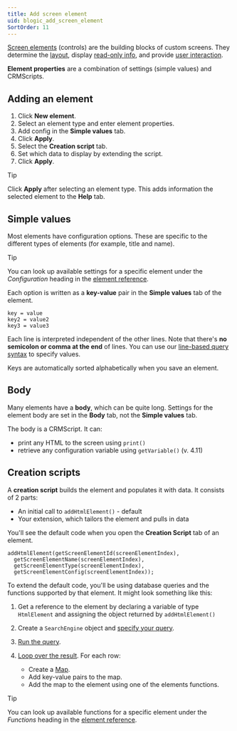 ```yaml
---
title: Add screen element
uid: blogic_add_screen_element
SortOrder: 11
---
```


[Screen elements](./blogic-screen-elements/blogic-screen-elements.md) (controls) are the building blocks of custom screens. They determine the [layout](./blogic-screen-elements/layout-elements.md), display [read-only info](./blogic-screen-elements/view-elements.md), and provide [user interaction](./blogic-screen-elements/form-elements.md).

**Element properties** are a combination of settings (simple values) and CRMScripts.

## Adding an element

1. Click **New element**.
2. Select an element type and enter element properties.
3. Add config in the **Simple values** tab.
4. Click **Apply**.
5. Select the **Creation script** tab.
6. Set which data to display by extending the script.
7. Click **Apply**.

> [!TIP]
> Click **Apply** after selecting an element type. This adds information the selected element to the **Help** tab.

## Simple values

Most elements have configuration options. These are specific to the different types of elements (for example, title and name).

> [!TIP]
> You can look up available settings for a specific element under the *Configuration* heading in the [element reference](./blogic-screen-elements/blogic-screen-elements.md).

Each option is written as a **key-value** pair in the **Simple values** tab of the element.

```crmscript
key = value
key2 = value2
key3 = value3
```

Each line is interpreted independent of the other lines. Note that there's **no semicolon or comma at the end** of lines. You can use our [line-based query syntax](./blogic-query-syntax.md) to specify values.

Keys are automatically sorted alphabetically when you save an element.

## Body

Many elements have a **body**, which can be quite long. Settings for the element body are set in the **Body** tab, not the **Simple values** tab.

The body is a CRMScript. It can:

* print any HTML to the screen using `print()`
* retrieve any configuration variable using `getVariable()` (v. 4.11)

## Creation scripts

A **creation script** builds the element and populates it with data. It consists of 2 parts:

* An initial call to `addHtmlElement()` - default
* Your extension, which tailors the element and pulls in data

You'll see the default code when you open the **Creation Script** tab of an element.

```crmscript
addHtmlElement(getScreenElementId(screenElementIndex),
  getScreenElementName(screenElementIndex),
  getScreenElementType(screenElementIndex),
  getScreenElementConfig(screenElementIndex));
```

To extend the default code, you'll be using database queries and the functions supported by that element. It might look something like this:

1. Get a reference to the element by declaring a variable of type `HtmlElement` and assigning the object returned by `addHtmlElement()`

2. Create a `SearchEngine` object and [specify your query](../CRMScript/advanced/searchengine/se-select.md).

3. [Run the query](../CRMScript/advanced/searchengine/se-run.md).

4. [Loop over the result](../CRMScript/advanced/searchengine/se-results.md). For each row:
    * Create a [Map](../CRMScript/datatypes/map-type.md).
    * Add key-value pairs to the map.
    * Add the map to the element using one of the elements functions.

> [!TIP]
> You can look up available functions for a specific element under the *Functions* heading in the [element reference](./blogic-screen-elements/blogic-screen-elements.md).
